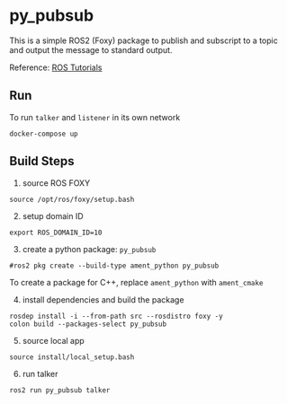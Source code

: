 # py_pubsub

This is a simple ROS2 (Foxy) package to publish and subscript to a topic and output the message to standard output.

Reference: [ROS Tutorials](https://docs.ros.org/en/foxy/Tutorials/Writing-A-Simple-Py-Publisher-And-Subscriber.html)


## Run

To run `talker` and `listener` in its own network

```
docker-compose up
```

## Build Steps

1. source ROS FOXY

```
source /opt/ros/foxy/setup.bash
```

2. setup domain ID

```
export ROS_DOMAIN_ID=10
```

3. create a python package: `py_pubsub`

```
#ros2 pkg create --build-type ament_python py_pubsub
```

To create a package for C++, replace `ament_python` with `ament_cmake`

4. install dependencies and build the package

```
rosdep install -i --from-path src --rosdistro foxy -y
colon build --packages-select py_pubsub
```

5. source local app

```
source install/local_setup.bash
```

6. run talker

```
ros2 run py_pubsub talker
```
